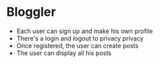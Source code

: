 # Bloggler
 
- Each user can sign up and make his own profile
- There's a login and logout to privacy privacy
- Once registered, the user can create posts
- The user can display all his posts